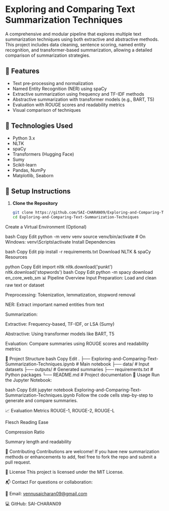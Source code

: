 # Exploring and Comparing Text Summarization Techniques

A comprehensive and modular pipeline that explores multiple text summarization techniques using both extractive and abstractive methods. This project includes data cleaning, sentence scoring, named entity recognition, and transformer-based summarization, allowing a detailed comparison of summarization strategies.

## 📌 Features

- Text pre-processing and normalization
- Named Entity Recognition (NER) using spaCy
- Extractive summarization using frequency and TF-IDF methods
- Abstractive summarization with transformer models (e.g., BART, T5)
- Evaluation with ROUGE scores and readability metrics
- Visual comparison of techniques

## 🧰 Technologies Used

- Python 3.x
- NLTK
- spaCy
- Transformers (Hugging Face)
- Sumy
- Scikit-learn
- Pandas, NumPy
- Matplotlib, Seaborn

## 🚀 Setup Instructions

1. **Clone the Repository**
   ```bash
   git clone https://github.com/SAI-CHARAN09/Exploring-and-Comparing-Text-Summarization-Techniques.git
   cd Exploring-and-Comparing-Text-Summarization-Techniques
Create a Virtual Environment (Optional)

bash
Copy
Edit
python -m venv venv
source venv/bin/activate  # On Windows: venv\Scripts\activate
Install Dependencies

bash
Copy
Edit
pip install -r requirements.txt
Download NLTK & spaCy Resources

python
Copy
Edit
import nltk
nltk.download('punkt')
nltk.download('stopwords')
bash
Copy
Edit
python -m spacy download en_core_web_sm
📊 Pipeline Overview
Input Preparation: Load and clean raw text or dataset

Preprocessing: Tokenization, lemmatization, stopword removal

NER: Extract important named entities from text

Summarization:

Extractive: Frequency-based, TF-IDF, or LSA (Sumy)

Abstractive: Using transformer models like BART, T5

Evaluation: Compare summaries using ROUGE scores and readability metrics

📂 Project Structure
bash
Copy
Edit
.
├── Exploring-and-Comparing-Text-Summarization-Techniques.ipynb  # Main notebook
├── data/                                                        # Input datasets
├── outputs/                                                     # Generated summaries
├── requirements.txt                                             # Python packages
└── README.md                                                    # Project documentation
📝 Usage
Run the Jupyter Notebook:

bash
Copy
Edit
jupyter notebook Exploring-and-Comparing-Text-Summarization-Techniques.ipynb
Follow the code cells step-by-step to generate and compare summaries.

📈 Evaluation Metrics
ROUGE-1, ROUGE-2, ROUGE-L

Flesch Reading Ease

Compression Ratio

Summary length and readability

🤝 Contributing
Contributions are welcome! If you have new summarization methods or enhancements to add, feel free to fork the repo and submit a pull request.

📜 License
This project is licensed under the MIT License.

📬 Contact
For questions or collaboration:

📧 Email: vennusaicharan09@gmail.com

💻 GitHub: SAI-CHARAN09
